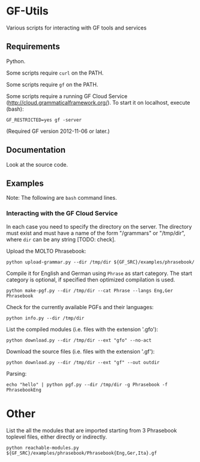GF-Utils
========

Various scripts for interacting with GF tools and services


Requirements
------------

Python.

Some scripts require `curl` on the PATH.

Some scripts require `gf` on the PATH.

Some scripts require a running GF Cloud Service (http://cloud.grammaticalframework.org/).
To start it on localhost, execute (bash):

	GF_RESTRICTED=yes gf -server

(Required GF version 2012-11-06 or later.)


Documentation
-------------

Look at the source code.


Examples
--------

Note: The following are `bash` command lines.

### Interacting with the GF Cloud Service

In each case you need to specify the directory on the server.
The directory must exist and must have a name of the form "/grammars" or
"/tmp/dir", where `dir` can be any string [TODO: check].

Upload the MOLTO Phrasebook:

	python upload-grammar.py --dir /tmp/dir ${GF_SRC}/examples/phrasebook/

Compile it for English and German using `Phrase` as start category.
The start category is optional, if specified then optimized compilation is used.

	python make-pgf.py --dir /tmp/dir --cat Phrase --langs Eng,Ger Phrasebook

Check for the currently available PGFs and their languages:

	python info.py --dir /tmp/dir

List the compiled modules (i.e. files with the extension '.gfo'):

	python download.py --dir /tmp/dir --ext "gfo" --no-act

Download the source files (i.e. files with the extension '.gf'):

	python download.py --dir /tmp/dir --ext "gf" --out outdir

Parsing:

	echo "hello" | python pgf.py --dir /tmp/dir -g Phrasebook -f PhrasebookEng


# Other

List the all the modules that are imported starting from 3 Phrasebook toplevel files,
either directly or indirectly.

	python reachable-modules.py ${GF_SRC}/examples/phrasebook/Phrasebook{Eng,Ger,Ita}.gf
